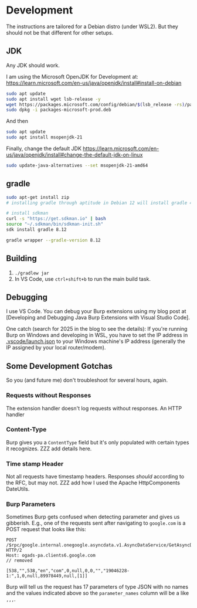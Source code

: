 # Development
The instructions are tailored for a Debian distro (under WSL2). But they should
not be that different for other setups.

## JDK
Any JDK should work.

I am using the Microsoft OpenJDK for Development at:
https://learn.microsoft.com/en-us/java/openjdk/install#install-on-debian

```bash
sudo apt update
sudo apt install wget lsb-release -y
wget https://packages.microsoft.com/config/debian/$(lsb_release -rs)/packages-microsoft-prod.deb -O packages-microsoft-prod.deb
sudo dpkg -i packages-microsoft-prod.deb
```

And then

```bash
sudo apt update
sudo apt install msopenjdk-21
```

Finally, change the default JDK
https://learn.microsoft.com/en-us/java/openjdk/install#change-the-default-jdk-on-linux

```bash
sudo update-java-alternatives --set msopenjdk-21-amd64
```

## gradle

```bash
sudo apt-get install zip
# installing gradle through aptitude in Debian 12 will install gradle 4.4.1 from 2012 :\

# install sdkman
curl -s "https://get.sdkman.io" | bash
source "~/.sdkman/bin/sdkman-init.sh"
sdk install gradle 8.12

gradle wrapper --gradle-version 8.12
```

## Building

1. `./gradlew jar`
2. In VS Code, use `ctrl+shift+b` to run the main build task.

## Debugging
I use VS Code. You can debug your Burp extensions using my blog post at
[Developing and Debugging Java Burp Extensions with Visual Studio Code].

[debug]: https://parsiya.net/blog/2019-12-02-developing-and-debugging-java-burp-extensions-with-visual-studio-code/

One catch (search for 2025 in the blog to see the details): If you're running
Burp on Windows and developing in WSL, you have to set the IP address in
[.vscode/launch.json](/.vscode/launch.json) to your Windows machine's IP address
(generally the IP assigned by your local router/modem).

## Some Development Gotchas
So you (and future me) don't troubleshoot for several hours, again.

### Requests without Responses
The extension handler doesn't log requests without responses. An HTTP handler

### Content-Type
Burp gives you a `ContentType` field but it's only populated with certain types
it recognizes. ZZZ add details here.

### Time stamp Header
Not all requests have timestamp headers. Responses _should_ according to the
RFC, but may not. ZZZ add how I used the Apache HttpComponents DateUtils.

### Burp Parameters
Sometimes Burp gets confused when detecting parameter and gives us gibberish.
E.g., one of the requests sent after navigating to `google.com` is a POST
request that looks like this:

```
POST /$rpc/google.internal.onegoogle.asyncdata.v1.AsyncDataService/GetAsyncData HTTP/2
Host: ogads-pa.clients6.google.com
// removed

[538,"",538,"en","com",0,null,0,0,"","19046228-1:",1,0,null,89978449,null,[1]]
```

Burp will tell us the request has 17 parameters of type JSON with no names and
the values indicated above so the `parameter_names` column will be a like `,,,`.